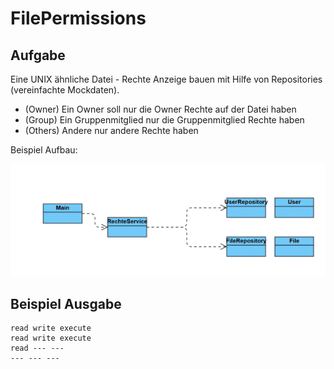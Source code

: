 # FilePermissions

## Aufgabe
Eine UNIX ähnliche Datei - Rechte Anzeige bauen mit Hilfe von Repositories (vereinfachte Mockdaten).
- (Owner) Ein Owner soll nur die Owner Rechte auf der Datei haben
- (Group) Ein Gruppenmitglied nur die Gruppenmitglied Rechte haben
- (Others) Andere nur andere Rechte haben

Beispiel Aufbau:

![img.png](img.png)

## Beispiel Ausgabe
```
read write execute
read write execute
read --- --- 
--- --- ---
```